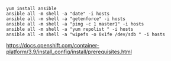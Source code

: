 ```
yum install ansible
ansible all -m shell -a "date" -i hosts
ansible all -m shell -a "getenforce" -i hosts
ansible all -m shell -a "ping -c 1 master1" -i hosts
ansible all -m shell -a "yum repolist " -i hosts
ansible all -m shell -a "wipefs -o 0x1fe /dev/sdb " -i hosts
```
https://docs.openshift.com/container-platform/3.9/install_config/install/prerequisites.html

